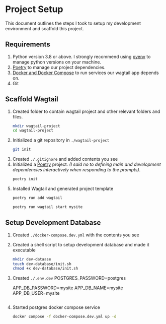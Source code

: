 # Project Setup

This document outlines the steps I took to setup my development environment and scaffold this project.

## Requirements

1. Python version 3.8 or above. I strongly recommend using [pyenv](https://github.com/pyenv/pyenv#simple-python-version-management-pyenv) to manage python versions on your machine.
2. [Poetry](https://python-poetry.org/docs/) to manage our project dependencies.
3. [Docker and Docker Compose](https://www.docker.com/get-started/) to run services our wagtail app depends on.
4. Git

## Scaffold Wagtail
1. Created folder to contain wagtail project and other relevant folders and files.
    ```bash
    mkdir wagtail-project
    cd wagtail-project
    ```
2. Initialized a git repository in `./wagtail-project`
    ```bash
    git init
    ```
3. Created `./.gitignore` and added contents you see
4. Initialized a [Poetry](https://python-poetry.org/docs/) project.  _(I said no to defining main and development dependencies interactively when responding to the prompts)_.
    ```bash
    poetry init
    ```
5. Installed Wagtail and generated project template
    ```bash
    poetry run add wagtail

    poetry run wagtail start mysite
    ```

## Setup Development Database

1. Created `./docker-compose.dev.yml` with the contents you see
2. Created a shell script to setup development database and made it executable
    ```bash
    mkdir dev-dataase
    touch dev-database/init.sh
    chmod +x dev-database/init.sh
    ```
3. Created `./.env.dev`
    POSTGRES_PASSWORD=postgres

    APP_DB_PASSWORD=mysite
    APP_DB_NAME=mysite
    APP_DB_USER=mysite
    ```
4. Started postgres docker compose service
    ```bash
    docker compose -f docker-compose.dev.yml up -d
    ```
